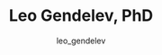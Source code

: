 ---
# this is autogenerated: do not edit
title: Leo Gendelev, PhD
author: leo_gendelev
layout: author-bio
jobtitle: Senior AI Scientist - Computational Drug Discovery
bio: Genentech
type: alumn
excerpt: "Biophysics graduate student; Fletcher Jones Fellow (2014-2019)."
header:
  teaser: /assets/images/people/bio-gendelev.jpg
papers: 
    - title: Deep phenotypic profiling of neuroactive drugs in larval zebrafish
      excerpt: <u>Gendelev L</u>, Taylor J, Myers-Turnbull D, Chen S, McCarroll MN, Arkin MR, Kokel D, Keiser MJ. __bioRxiv__. 2024 Feb 25.
      link: "https://doi.org/10.1101/2024.02.22.581657"

    - title: Autoregressive fragment-based diffusion for pocket-aware ligand design
      excerpt: Ghorbani M, <u>Gendelev L</u>, Beroza P, Keiser MJ. __arXiv - NeurIPS GenBio__. 2023 Nov 2.
      link: "https://arxiv.org/abs/2401.05370"

    - title: Simultaneous analysis of neuroactive compounds in zebrafish
      excerpt: Myers-Turnbull D, Taylor JC, Helsell C, McCarroll MN, Ki CS, Tummino TA, Ravikumar S, Kinser R, <u>Gendelev L</u>, Alexander R, Keiser MJ, Kokel D. __bioRxiv__. 2022 Jun 15.
      link: "https://doi.org/10.1101/2020.01.01.891432"

    - title: Zebrafish behavioural profiling identifies GABA and serotonin receptor ligands related to sedation and paradoxical excitation
      excerpt: McCarroll MN, <u>Gendelev L</u>, Kinser R, Taylor J, Bruni G, Myers-Turnbull D, Helsell C, Carbajal A, Rinaldi C, Kang HJ, Gong JH, Sello JK, Tomita S, Peterson RT, Keiser MJ, Kokel D. __Nat Commun__. 2019 Sep 9.
      link: "https://doi.org/10.1038/s41467-019-11936-w"

    - title: A Simple Representation of Three-Dimensional Molecular Structure
      excerpt: Axen SD, Huang XP, Caceres EL, <u>Gendelev L</u>, Roth BL, Keiser MJ. __J Med Chem__. 2017 Sep 14.
      link: "https://doi.org/10.1021/acs.jmedchem.7b00696"

    - title: Zebrafish behavioral profiling identifies multitarget antipsychotic-like compounds
      excerpt: Bruni G, Rennekamp AJ, Velenich A, McCarroll M, <u>Gendelev L</u>, Fertsch E, Taylor J, Lakhani P, Lensen D, Evron T, Lorello PJ, Huang XP, Kolczewski S, Carey G, Caldarone BJ, Prinssen E, Roth BL, Keiser MJ, Peterson RT, Kokel D. __Nat Chem Biol__. 2016 Jul.
      link: "https://doi.org/10.1038/nchembio.2097"

    - title: Leveraging Large-scale Behavioral Profiling in Zebrafish to Explore Neuroactive Polypharmacology
      excerpt: McCarroll MN, <u>Gendelev L</u>, Keiser MJ, Kokel D. __ACS Chem Biol__. 2016 Apr 15.
      link: "https://doi.org/10.1021/acschembio.5b00800"

---